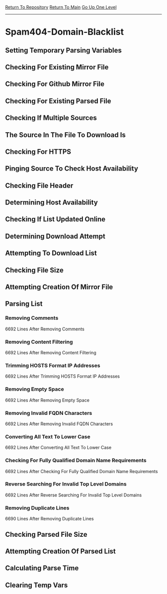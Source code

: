 [Return To Repository](https://github.com/deathbybandaid/piholeparser/)
[Return To Main](https://github.com/deathbybandaid/piholeparser/blob/master/RecentRunLogs/Mainlog.md)
[Go Up One Level](https://github.com/deathbybandaid/piholeparser/blob/master/RecentRunLogs/TopLevelScripts/30-Processing-Blacklists.md)
____________________________________
# Spam404-Domain-Blacklist
## Setting Temporary Parsing Variables
## Checking For Existing Mirror File
## Checking For Github Mirror File
## Checking For Existing Parsed File
## Checking If Multiple Sources
## The Source In The File To Download Is
## Checking For HTTPS
## Pinging Source To Check Host Availability
## Checking File Header
## Determining Host Availability
## Checking If List Updated Online
## Determining Download Attempt
## Attempting To Download List
## Checking File Size
## Attempting Creation Of Mirror File
## Parsing List
### Removing Comments
6692 Lines After Removing Comments
### Removing Content Filtering
6692 Lines After Removing Content Filtering
### Trimming HOSTS Format IP Addresses
6692 Lines After Trimming HOSTS Format IP Addresses
### Removing Empty Space
6692 Lines After Removing Empty Space
### Removing Invalid FQDN Characters
6692 Lines After Removing Invalid FQDN Characters
### Converting All Text To Lower Case
6692 Lines After Converting All Text To Lower Case
### Checking For Fully Qualified Domain Name Requirements
6692 Lines After Checking For Fully Qualified Domain Name Requirements
### Reverse Searching For Invalid Top Level Domains
6692 Lines After Reverse Searching For Invalid Top Level Domains
### Removing Duplicate Lines
6690 Lines After Removing Duplicate Lines
## Checking Parsed File Size
## Attempting Creation Of Parsed List
## Calculating Parse Time
## Clearing Temp Vars
